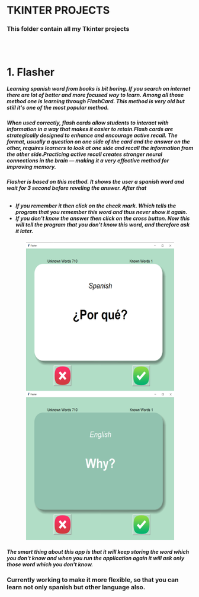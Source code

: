 # TKINTER PROJECTS
<h3>This folder contain all my Tkinter projects</h3>
<br />
<br />
<h1>1. Flasher</h1>
<h5>Learning spanish word from books is bit boring. If you search on internet there are lot of better and more focused
way to learn. Among all those method one is learning through FlashCard. This method is very old but still it's one of
the most popular method.</h5>
<h5>When used correctly, flash cards allow students to interact with information in a way that makes it easier to 
retain.Flash cards are strategically designed to enhance and encourage active recall. The format, usually a question on one 
side of the card and the answer on the other, requires learners to look at one side and recall the information from 
the other side.Practicing active recall creates stronger neural connections in the brain — making it a very effective 
method for improving memory.</h5>

<h5>Flasher is based on this method. It shows the user a spanish word and wait for 3 second before reveling the answer.
After that
<br />
<br />

- If you remember it then click on the check mark. Which tells the program that you remember this word and thus never 
show it again.
- If you don't know the answer then click on the cross button. Now this will tell the program that you don't know this 
word, and therefore ask it later.</h5>

<p align = center>
<img src="../Images_For_Readme/Flasher_Front_Card.png" height = 400 width = 400>
<img src="../Images_For_Readme/Flasher_Back_Card.png" height = 400 width = 400>
</p>

<h5>The smart thing about this app is that it will keep storing the word which you don't know and when you run the 
application again it will ask only those word which you don't know.</h5>

<h3>Currently working to make it more flexible, so that you can learn not only spanish but other language also.</h3>